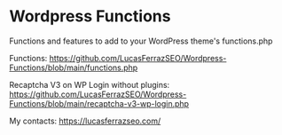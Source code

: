 # Wordpress Functions
Functions and features to add to your WordPress theme's functions.php

Functions: https://github.com/LucasFerrazSEO/Wordpress-Functions/blob/main/functions.php

Recaptcha V3 on WP Login without plugins: https://github.com/LucasFerrazSEO/Wordpress-Functions/blob/main/recaptcha-v3-wp-login.php

My contacts: https://lucasferrazseo.com/